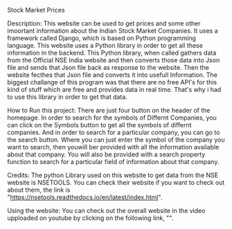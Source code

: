 Stock Market Prices 

Description:
    This website can be used to get prices and some other imoortant information about the Indian Stock Market Companies. It uses a framework called Django, which is based on Python programming language.
    This website uses a Python library in order to get all these information in the backend.
    This Python library, when called gathers data from the Official NSE India website and then converts those data into Json file and sends that Json file back as response to the website. Then the website fecthes that Json file and converts it into usefull Information.
    The biggest challange of this program was that there are no free API's for this kind of stuff which are free and provides data in real time. That's why i had to use this library in order to get that data.

How to Run this project:
    There are just four button on the header of the homepage. In order to search for the symbols of Differnt Companies, you can click on the Symbols button to get all the symbols of differnt companies.
    And in order to search for a particular company, you can go to the search button. Where you can just enter the symbol of the company you want to search, then youwill ber provided with all the information available about that company. You will also be provided with a search property function to search for a particular field of information about that company.

Credits:
    The python Library used on this website to get data from the NSE website is NSETOOLS. You can check their website if you want to check out about them, the link is "https://nsetools.readthedocs.io/en/latest/index.html". 

Using the website:
    You can check out the overall website in the video upploaded on youtube by clicking on the following link, "".

